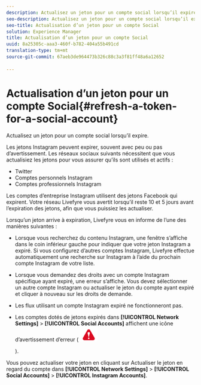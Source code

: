 ```yaml
---
description: Actualisez un jeton pour un compte social lorsqu’il expire.
seo-description: Actualisez un jeton pour un compte social lorsqu’il expire.
seo-title: Actualisation d’un jeton pour un compte Social
solution: Experience Manager
title: Actualisation d’un jeton pour un compte Social
uuid: 8a25305c-aaa3-460f-b782-404a55b491cd
translation-type: tm+mt
source-git-commit: 67aeb3de964473b326c88c3a3f81ff48a6a12652

---
```



# Actualisation d’un jeton pour un compte Social{#refresh-a-token-for-a-social-account}

Actualisez un jeton pour un compte social lorsqu’il expire.

Les jetons Instagram peuvent expirer, souvent avec peu ou pas d’avertissement. Les réseaux sociaux suivants nécessitent que vous actualisiez les jetons pour vous assurer qu’ils sont utilisés et actifs :

* Twitter
* Comptes personnels Instagram
* Comptes professionnels Instagram

Les comptes d’entreprise Instagram utilisent des jetons Facebook qui expirent. Votre réseau Livefyre vous avertit lorsqu’il reste 10 et 5 jours avant l’expiration des jetons, afin que vous puissiez les actualiser.

Lorsqu’un jeton arrive à expiration, Livefyre vous en informe de l’une des manières suivantes :

* Lorsque vous recherchez du contenu Instagram, une fenêtre s’affiche dans le coin inférieur gauche pour indiquer que votre jeton Instagram a expiré. Si vous configurez d’autres comptes Instagram, Livefyre effectue automatiquement une recherche sur Instagram à l’aide du prochain compte Instagram de votre liste.
* Lorsque vous demandez des droits avec un compte Instagram spécifique ayant expiré, une erreur s’affiche. Vous devez sélectionner un autre compte Instagram ou actualiser le jeton du compte ayant expiré et cliquer à nouveau sur les droits de demande.
* Les flux utilisant un compte Instagram expiré ne fonctionneront pas.
* Les comptes dotés de jetons expirés dans **[!UICONTROL Network Settings]** &gt; **[!UICONTROL Social Accounts]** affichent une icône d’avertissement d’erreur ( ![](assets/warningError.png)

   ).

Vous pouvez actualiser votre jeton en cliquant sur Actualiser le jeton en regard du compte dans **[!UICONTROL Network Settings]** &gt; **[!UICONTROL Social Accounts]** &gt; **[!UICONTROL Instagram Accounts]**.
